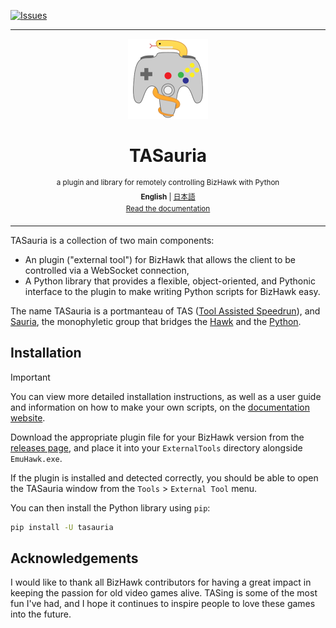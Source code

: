
[![Issues](https://img.shields.io/github/issues/scarletcafe/TASauria.svg?colorB=3333ff)](https://github.com/scarletcafe/TASauria/issues)

***
<div align="center">
<img src="https://raw.githubusercontent.com/scarletcafe/TASauria/611ecaa40ff4898b00ad609245d5ee4402c845a0/.github/assets/tasauria_logo.svg" height="128">
</div>
<h1 align="center">
TASauria
</h1>
<p align="center">
<sup>
a plugin and library for remotely controlling BizHawk with Python
</sup>
<br>
<sup>
    <b>English</b> | <a href="README.ja.md">日本語</a>
</sup>
<br>
<sup>
    <a href="https://scarletcafe.github.io/TASauria/">Read the documentation</a>
</sup>
</p>

***

TASauria is a collection of two main components:
- An plugin ("external tool") for BizHawk that allows the client to be controlled via a WebSocket connection,
- A Python library that provides a flexible, object-oriented, and Pythonic interface to the plugin to make writing Python scripts for BizHawk easy.

The name TASauria is a portmanteau of TAS ([Tool Assisted Speedrun](https://tasvideos.org/WelcomeToTASVideos#WhatIsATas)), and [Sauria](https://en.wikipedia.org/wiki/Sauria), the monophyletic group that bridges the [Hawk](https://tasvideos.org/Bizhawk) and the [Python](https://www.python.org/).

## Installation

> [!IMPORTANT]
> You can view more detailed installation instructions, as well as a user guide and information on how to make your own scripts, on the [documentation website](https://scarletcafe.github.io/TASauria/).

Download the appropriate plugin file for your BizHawk version from the [releases page](https://github.com/scarletcafe/tasauria/releases), and place it into your `ExternalTools` directory alongside `EmuHawk.exe`.

If the plugin is installed and detected correctly, you should be able to open the TASauria window from the `Tools` > `External Tool` menu.

You can then install the Python library using `pip`:
```bash
pip install -U tasauria
```

## Acknowledgements

I would like to thank all BizHawk contributors for having a great impact in keeping the passion for old video games alive. TASing is some of the most fun I've had, and I hope it continues to inspire people to love these games into the future.
